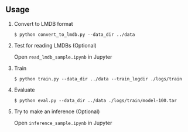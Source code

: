 ## Usage

1. Convert to LMDB format

    ```
    $ python convert_to_lmdb.py --data_dir ../data
    ```

2. Test for reading LMDBs (Optional)

    Open `read_lmdb_sample.ipynb` in Jupyter

3. Train

    ```
    $ python train.py --data_dir ../data --train_logdir ./logs/train
    ```

4. Evaluate

    ```
    $ python eval.py --data_dir ../data ./logs/train/model-100.tar
    ```

5. Try to make an inference (Optional)

    Open `inference_sample.ipynb` in Jupyter
